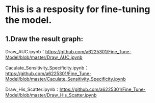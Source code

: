 
# This is a resposity for fine-tuning the model.

## 1.Draw the result graph: 

Draw_AUC.ipynb：https://github.com/a6225301/Fine_Tune-Model/blob/master/Draw_AUC.ipynb

Caculate_Sensitivity_Specificity.ipynb：https://github.com/a6225301/Fine_Tune-Model/blob/master/Caculate_Sensitivity_Specificity.ipynb

Draw_His_Scatter.ipynb：https://github.com/a6225301/Fine_Tune-Model/blob/master/Draw_His_Scatter.ipynb

